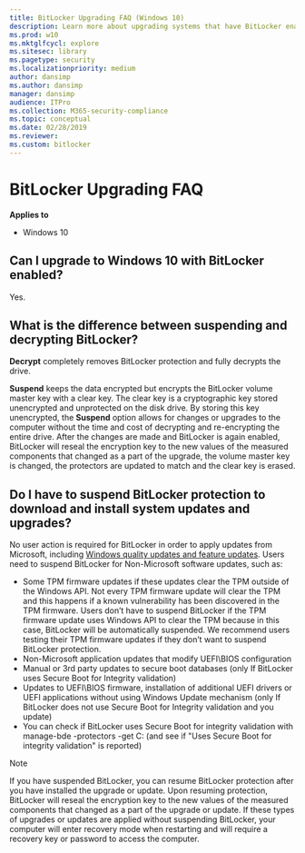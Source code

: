 ```yaml
---
title: BitLocker Upgrading FAQ (Windows 10)
description: Learn more about upgrading systems that have BitLocker enabled. Find frequently asked questions, such as, "Can I upgrade to Windows 10 with BitLocker enabled?"
ms.prod: w10
ms.mktglfcycl: explore
ms.sitesec: library
ms.pagetype: security
ms.localizationpriority: medium
author: dansimp
ms.author: dansimp
manager: dansimp
audience: ITPro
ms.collection: M365-security-compliance
ms.topic: conceptual
ms.date: 02/28/2019
ms.reviewer: 
ms.custom: bitlocker
---
```


# BitLocker Upgrading FAQ

**Applies to**
-   Windows 10

## Can I upgrade to Windows 10 with BitLocker enabled?

Yes. 

## What is the difference between suspending and decrypting BitLocker?

**Decrypt** completely removes BitLocker protection and fully decrypts the drive.

**Suspend** keeps the data encrypted but encrypts the BitLocker volume master key with a clear key. The clear key is a cryptographic key stored unencrypted and unprotected on the disk drive. By storing this key unencrypted, the **Suspend** option allows for changes or upgrades to the computer without the time and cost of decrypting and re-encrypting the entire drive. After the changes are made and BitLocker is again enabled, BitLocker will reseal the encryption key to the new values of the measured components that changed as a part of the upgrade, the volume master key is changed, the protectors are updated to match and the clear key is erased.

## Do I have to suspend BitLocker protection to download and install system updates and upgrades?

No user action is required for BitLocker in order to apply updates from Microsoft, including [Windows quality updates and feature updates](https://technet.microsoft.com/itpro/windows/manage/waas-quick-start). 
Users need to suspend BitLocker for Non-Microsoft software updates, such as:   

-	Some TPM firmware updates if these updates clear the TPM outside of the Windows API. Not every TPM firmware update will clear the TPM and this happens if a known vulnerability has been discovered in the TPM firmware. Users don’t have to suspend BitLocker if the TPM firmware update uses Windows API to clear the TPM because in this case, BitLocker will be automatically suspended. We recommend users testing their TPM firmware updates if they don’t want to suspend BitLocker protection.
-	Non-Microsoft application updates that modify UEFI\BIOS configuration 
-	Manual or 3rd party updates to secure boot databases (only If BitLocker uses Secure Boot for Integrity validation)
-	Updates to UEFI\BIOS firmware, installation of additional UEFI drivers or UEFI applications without using Windows Update mechanism (only If BitLocker does not use Secure Boot for Integrity validation and you update)
 -	You can check if BitLocker uses Secure Boot for integrity validation with manage-bde -protectors -get C: (and see if "Uses Secure Boot for integrity validation" is reported)


> [!NOTE]
> If you have suspended BitLocker, you can resume BitLocker protection after you have installed the upgrade or update. Upon resuming protection, BitLocker will reseal the encryption key to the new values of the measured components that changed as a part of the upgrade or update. If these types of upgrades or updates are applied without suspending BitLocker, your computer will enter recovery mode when restarting and will require a recovery key or password to access the computer.
 

